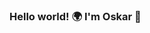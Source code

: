 ### Hello world! 🌍 I'm Oskar 👋

<!--
**OskarLGS/OskarLGS** is a ✨ _special_ ✨ repository because its `README.md` (this file) appears on your GitHub profile.

💻 I'm a Spanish developer with a great desire to learn new programming languages and methods.
